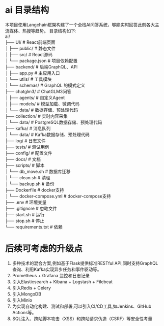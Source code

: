 # ai 目录结构

本项目使用Langchain框架构建了一个全栈AI问答系统，够能实时回答此刻各大主流媒体、热搜等趋势。
目录结构如下:  
ai/  
├── UI/ # React前端页面  
│ ├── public/ # 静态文件  
│ ├── src/ # React源码  
│ └── package.json # 项目依赖配置  
├── backend/ # 后端GraphQL、API  
│ ├── app.py # 主应用入口  
│ └── utils/ # 工具模块  
│ └── schemas/ #  GraphQL 的模式定义  
├── chatglm3/ # ChatGLM3问答  
│ ├── agents/ # 自定义Agent  
│ ├── models/ # 模型加载、微调代码  
│ └── data/ # 数据存储、预处理代码  
├── collection/ # 实时内容采集  
│ └── data/ # PostgreSQL数据存储、预处理代码  
├── kafka/ # 消息队列  
│ └── data/ # Kafka数据存储、预处理代码  
├── log/ # 日志文件  
├── tests/ # 测试用例  
├── config/ # 配置文件  
├── docs/ # 文档  
├── scripts/ # 脚本  
│ └── db_move.sh # 数据库迁移  
│ └── clean.sh # 清理  
│ └── backup.sh # 备份  
├── Dockerfile  # docker支持  
│ └── docker-compose.yml    # docker-compose支持  
├── .env # 环境变量  
├── .gitignore # 忽略文件  
├── start.sh # 运行  
├── stop.sh # 停止  
└── requirements.txt  # 依赖 





# 后续可考虑的升级点  
1. 多种技术的混合方案,例如基于Flask提供标准RESTful API,同时支持GraphQL查询、利用Kafka实现异步任务和事件驱动等。
2. Prometheus + Grafana 监控和日志记录
3. 引入Elasticsearch + Kibana + Logstash + Filebeat
4. 引入Redis + Celery
5. 引入MongoDB
6. 引入Minio
7. 为实现自动化构建、测试和部署,可以引入CI/CD工具,如Jenkins、GitHub Actions等。
8. SQL注入、跨站脚本攻击（XSS）和跨站请求伪造（CSRF）等安全性考量